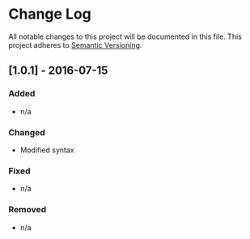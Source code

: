 # Change Log
All notable changes to this project will be documented in this file.
This project adheres to [Semantic Versioning](http://semver.org/).

## [1.0.1] - 2016-07-15
### Added
- n/a

### Changed
- Modified syntax

### Fixed
- n/a

### Removed
- n/a
